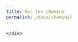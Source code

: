 ```yaml
---
title: Sur les chemins
permalink: /docs/chemins/
---
```


  <div id="nanoGallery2"></div>

<!--<a data-flickr-embed="true" data-header="true" data-footer="true"  href="https://www.flickr.com/photos/158255329@N03/albums/72157685508867474" title="Morétan"><img src="https://farm5.staticflickr.com/4440/36919743392_96039196b7.jpg" width="500" height="281" alt="Morétan"></a><script async src="//embedr.flickr.com/assets/client-code.js" charset="utf-8"></script>-->


<!--<div id="flickrembed"></div><div style="position:absolute; top:-70px; display:block; text-align:center; z-index:-1;"><a href="https://www.youtubevideoembed.com/faqs/">How do I add a Youtube Video to Tumblr</a></div><small style="display: block; text-align: center; margin: 0 auto;">Powered by <a href="https://flickrembed.com">flickr embed</a>.</small><script src='https://flickrembed.com/embed_v2.js.php?source=flickr&layout=responsive&input=www.flickr.com/photos/158255329@N03/albums/72157684449174062&sort=0&by=album&theme=tiles&scale=fill&limit=100&skin=default&autoplay=true'></script>-->

<div data-nanogallery2='{
        "userID": "149035168@N08",
        "kind": "flickr",
        "photoset": "72157675715292251",
        "thumbnailWidth": "auto",
        "thumbnailBorderVertical": 0,
        "thumbnailBorderHorizontal": 0,
        "thumbnailLabel": {
          "display": false
        },
        "thumbnailAlignment": "center"
      }'>

    </div>
